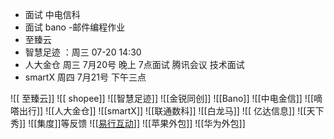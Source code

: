 - 面试 中电信科
- 面试 bano -邮件编程作业
- 至臻云
- 智慧足迹   ：周三 07-20 14:30
- 人大金仓    周三   7月20号 晚上 7点面试  腾讯会议 技术面试
- smartX  周四   7月21号 下午三点



![[ 至臻云]]
![[ shopee]]
![[智慧足迹]]
![[金锐同创]]
![[Bano]]
![[中电金信]]
![[嘀嗒出行]] 
![[人大金仓]]
![[smartX]]
![[联通数科]]
![[白龙马]]
![[ 亿达信息]]
![[天下秀]]
![[集度]]等反馈
![[[易行互动](https://www.zhipin.com/gongsir/82a6f061156691ef0HN40ti4GA~~.html "易行互动招聘")]]
![[苹果外包]]
![[华为外包]]
